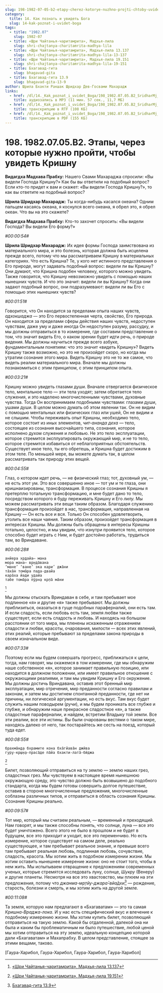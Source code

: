 ```yaml
---
slug: 198-1982-07-05-b2-etapy-cherez-kotorye-nuzhno-projti-chtoby-uvidet-krishnu
category:
  title: 14. Как познать и увидеть Бога
  slug: 14-kak-poznat-i-uvidet-boga
tags:
  - title: "1982.07"
    slug: 1982-07
  - title: «Шри Чайтанья-чаритамрита», Мадхья-лила
    slug: shri-chajtanya-charitamrita-madhya-lila
  - title: «Шри Чайтанья-чаритамрита», Мадхья-лила 13.137
    slug: shri-chajtanya-charitamrita-madhya-lila-13-137
  - title: «Шри Чайтанья-чаритамрита», Мадхья-лила 19.151
    slug: shri-chajtanya-charitamrita-madhya-lila-19-151
  - title: Бхагавад-гита
    slug: bhagavad-gita
  - title: Бхагавад-гита 13.9
    slug: bhagavad-gita-13-9
author: Шрила Бхакти Ракшак Шридхар Дев-Госвами Махарадж
links:
  - href: /dl/14._Kak_poznat_i_uvidet_Boga/198_1982.07.05.B2_SridharMj_Jetapy_cherez_kotorye_nuzhno_projti_chtoby_uvidet_Krishnu.mp3
    title: аудиозапись в MP3 (11 мин. 57 сек., 11,7 МБ)
  - href: /dl/14._Kak_poznat_i_uvidet_Boga/198_1982.07.05.B2_SridharMj_Jetapy_cherez_kotorye_nuzhno_projti_chtoby_uvidet_Krishnu.rtf
    title: транскрипцию в RTF (108 КБ)
  - href: /dl/14._Kak_poznat_i_uvidet_Boga/198_1982.07.05.B2_SridharMj_Jetapy_cherez_kotorye_nuzhno_projti_chtoby_uvidet_Krishnu.pdf
    title: транскрипцию в PDF (155 КБ)
---
```


# 198. 1982.07.05.B2. Этапы, через которые нужно пройти, чтобы увидеть Кришну

**Видагдха Мадхава Прабху:** Нашего Свами Махараджа спросили: «Вы видели Господа Кришну?» Как бы вы ответили на подобный вопрос? Если кто-то придет к вам и скажет: «Вы видели Господа Кришну?», то как вы ответите на подобный вопрос?

**Шрила Шридхар Махарадж:** Ты когда-нибудь касался океана? Одним пальцем касаясь океана, я коснулся всего океана, я обрел это, я обрел океан. Что вы на это скажете?

**Видагдха Мадхава Прабху:** Кто-то захочет спросить: «Вы видели Господа? Вы видели Его форму?»

*#00:00:54#*

**Шрила Шридхар Махарадж:** Их идея формы Господа заимствована из материального мира, и это болезнь, которая должна быть исцелена прежде всего, потому что мы рассматриваем Кришну в материальных категориях. Что есть Кришна? Те, у кого нет истинного представления о Его природе, могут задавать подобный вопрос: видели ли вы Кришну? Они думают, что Кришна подобен человеку, которого можно увидеть. Также говорится, что Кришну невозможно увидеть с помощью наших нынешних чувств. И что это значит: видели ли вы Кришну? Когда они задают подобный вопрос, они подразумевают: видели ли вы Его с помощью этих нынешних чувств?

*#00:01:51#*

Говорится, что Он находится за пределами опыта наших чувств, *адхокшаджа* — это Его первостепенная черта, свойство, Его природа. Он находится за пределами сферы действия наших чувств, недоступен чувствам, даже уму и даже иногда Он недоступен разуму, рассудку, и мы должны отправиться в то измерение, где составим представление о том, что значит видеть Его, о каком зрении будет идти речь, о природе видения. Мы должны научиться прежде всего азбуке, фундаментальным понятиям: что это значит «видеть Кришну»? Видеть Кришну также возможно, но это не произойдет скоро, но когда мы утратим сознание этого мира. Видеть Кришну это не то же самое, что видеть реалии материального мира. Вначале мы должны познакомиться с этим принципом, с этим принципом опыта.

*#00:03:21#*

Кришну можно увидеть глазами души. Вначале отвергается физическое тело, ментальное тело — эти тела уходят; затем обретается тело служения, и это наделено многочисленными чувствами, духовные чувства. Тогда Он воспринимаем подобными чувствами: глазами души, ушами души. В целом можно думать об этом явлении так. Он не видим с помощью ментальных или физических глаз или ушей, Он не видим и не слышим. Чтобы переживать опыт Кришны, необходимо тело, которое состоит из иных элементов, *чит-ананда деха* — тело, состоящее из сознания высочайшего типа, сознания, которое исполнено духом служения и любовью. Не это тело эксплуатации, которое стремится эксплуатировать окружающий мир, и не то тело, которое стремится избавиться от неблагоприятных обстоятельств. Существует иное тело, ты его обретешь, и Кришна будет достижим в этом теле. По меньшей мере, вы можете думать так, в целом рассматривать так природу этих вещей.

*#00:04:55#*

Глаз, о котором идет речь, — не физический глаз; тот, духовный ум, — не есть этот ум. Это все совершенно иное — тот ум и те глаза, они кришнаизированы, трансформация. В процессе сознания Кришны я претерплю тотальную трансформацию, и мне будет дано то тело, посредством которого я буду переживать Кришну и Его *лилу.* Мы можем рассматривать эти вещи таким образом. Благодаря служению трансформация произойдет в нас, трансформация, направленная на Кришну — Он есть все и вся. Только Он способен удовлетворить, утолить все наши чаяния. Таким образом, произойдет трансформация в интересах Кришны. Мы должны быть обращены в интересы Кришны тотально, целостно, и мы увидим, что изнутри проявится тело, которое способно будет играть с Ним, и будет достойно работать, трудиться там, во Вриндаване.

*#00:06:28#*

    анйера хр̣дайа— мана
    мора мана— вр̣нда̄вана
    ‘мане’ ‘ване’ эка кари’ джа̄ни
    та̄ха̄н̇ тома̄ра пада-двайа
    кара̄ха йади удайа
    табе тома̄ра пӯрн̣а кр̣па̄ ма̄ни
[^_ftn1]

Мы должны отыскать Вриндаван в себе, и там пребывает мое подлинное «я» и другие «я» также пребывают. Мы должны приблизиться, оказаться в гуще подобных параферналий, они есть там. И если сладость, если любовь есть там, земля любви также существует, если есть сладость и любовь. И находясь на большом расстоянии от того мира, мы пленены искаженным отражением сладости и любви, красоты, очарования, милости — всех этих явлений, этих реалий, которые пребывают за пределами закона природы в своем изначальном виде.

*#00:07:33#*

Поэтому если мы будем совершать прогресс, приближаться к цели, тогда, нам говорят, мы окажемся в том измерении, где мы обнаружим наше собственное «я», которое занимает правильную позицию, или находится в должном положении, или имеет правильное отношение с окружающими реалиями, и там мы увидим Кришну и Его окружение. Мы должны достичь Вриндавана, оставив этот бренный мир эксплуатации, мир отречения, мир преданности согласно правилам и законам, и затем мы достигнем спонтанной преданности, где нет ни причины, ни логической аргументации, но есть вкус. Там вкус будет служить нашим поводырем (*ручи*), и мы будем проникать все глубже и глубже, и обнаружим наше прекрасное сладостное «я», а также сладостные параферналии, и найдем, встретим Владыку той земли. Все эти реалии, все эти истины. Вы были очарованы вестями о таком мире, находясь далеко от него, так постарайтесь же сесть на поезд, который туда едет.

*#00:08:55#*

    брахма̄н̣д̣а бхрамите кона бха̄гйава̄н джӣва
    гуру-кр̣ш̣н̣а-праса̄де па̄йа бхакти-лата̄-бӣджа
[^_ftn2]

Билет, позволяющий отправиться на ту землю — землю наших грез, сладостных грез. Мы чувствуем в настоящее время нынешнюю окружающую среду, это чувство должно быть возвышено до подобного стандарта, когда мы будем готовы совершить долгое путешествие, оставив в стороне многочисленные предложения, многочисленные соблазны различных типов, и отправиться в область сознания Кришны. Сознание Кришны реально.

*#00:09:57#*

Тот мир, который мы считаем реальным, — временный и преходящий. Нам говорят, и мы также способны понять, что солнце, луна — все это будет уничтожено. Всего этого не было в прошлом и не будет в будущем, все это приходит и уходит, все это переменчиво. Но есть измерение, которое существует на самом деле, реально существующее, и там пребывает реальное знание, и превыше всего там пребывает реальная любовь, подлинная любовь, сочувствие, сладость, красота. Мы хотим жить в подобном измерении жизни. Мы хотим оставить нынешнее измерение жизни: оно не стоит того, чтобы в нем жить. Мы испытываем отвращение к предложениям современных ученых, которые стремятся исследовать луну, солнце, *Шукру* (Венеру) и другие планеты. Несмотря на все это хвастовство, мы плюем на эти предложения, потому что *джанма-мр̣тйу-джара̄-вйа̄дхи*[^_ftn3] — рождение, старость, болезни и смерть, и мы хотим жить на другой земле.

*#00:11:08#*

Та земля, которую нам предлагают в «Бхагаватам» — это та самая *Кришна-Враджа-лока*. И у нас есть специфический вкус и влечение к подобному измерению жизни. Мы хотим купить билет, позволяющий отправиться на такую землю. Какой бы отдаленной, далекой она ни была и каким бы проблематичным ни было путешествие, любой ценой мы хотим отправиться на эту землю, идеальную концепцию которой дали «Бхагаватам» и Махапрабху. В целом представление, стоящее за этими вещами, таково.

[Гаура-Харибол, Гаура-Харибол, Гаура-Харибол, Гаура-Харибол]



[^_ftn1]: [«Шри Чайтанья-чаритамрита», Мадхья-лила 13.137](../notes/shri-chajtanya-charitamrita-madhya-lila/shri-chajtanya-charitamrita-madhya-lila-13-137.md)

[^_ftn2]: [«Шри Чайтанья-чаритамрита», Мадхья-лила 19.151](../notes/shri-chajtanya-charitamrita-madhya-lila/shri-chajtanya-charitamrita-madhya-lila-19-151.md)

[^_ftn3]: [Бхагавад-гита 13.9](../notes/bhagavad-gita/bhagavad-gita-13-9.md)
